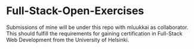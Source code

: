 # Full-Stack-Open-Exercises
Submissions of mine will be under this repo with mluukkai as collaborator. This should fulfill the requirements for gaining certification in Full-Stack Web Development from the University of Helsinki.
